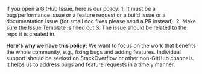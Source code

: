 If you open a GitHub Issue, here is our policy: 1. It must be a bug/performance
issue or a feature request or a build issue or a documentation issue (for small
doc fixes please send a PR instead). 2. Make sure the Issue Template is filled
out 3. The issue should be related to the repo it is created in.


**Here's why we have this policy:** We want to focus on the work that benefits
the whole community, e.g., fixing bugs and adding features. Individual support
should be seeked on StackOverflow or other non-GitHub channels. It helps us to
address bugs and feature requests in a timely manner.
